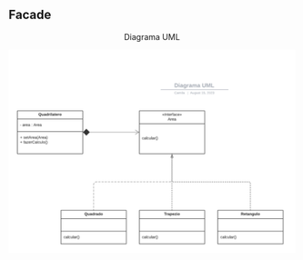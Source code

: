 <h2> Facade </h2>
<p align="center"> Diagrama UML </p>

![Diagrama UML](/engenhariaIII/strategy/diagramaUml.png)



